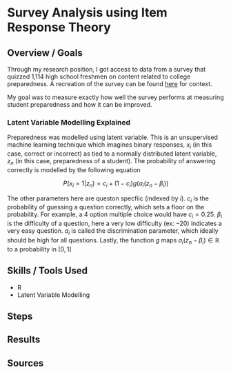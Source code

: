 # Survey Analysis using Item Response Theory

## Overview / Goals

Through my research position, I got access to data from a survey that quizzed 1,114 high school freshmen on content related to college preparedness. A recreation of the survey can be found [here](https://docs.google.com/forms/d/1qQ4x7E3lhg1lnDmDcqt0PZ0bHI6XLBO1VC2TfCulyos/edit) for context. 

My goal was to measure exactly how well the survey performs at measuring student preparedness and how it can be improved.

### Latent Variable Modelling Explained

Preparedness was modelled using latent variable. This is an unsupervised machine learning technique which imagines binary responses, $x_i$ (in this case, correct or incorrect) as tied to a normally distributed latent variable, $z_n$ (in this case, preparedness of a student). The probability of answering correctly is modelled by the following equation
```math
P(x_i=1|z_n)=c_i + (1-c_i)g(a_i(z_n-\beta_i))
```
The other parameters here are queston specfiic (indexed by $i$). $c_i$ is the probability of guessing a question correctly, which sets a floor on the probability. For example, a 4 option multiple choice would have $c_i=0.25$. $\beta_i$ is the difficulty of a question, here a very low difficulty (ex: $-20$) indicates a very easy question. $a_i$ is called the discrimination parameter, which ideally should be high for all questions. Lastly, the function $g$ maps $a_i(z_n-\beta_i) \in \mathbb{R}$ to a probability in $[0,1]$

## Skills / Tools Used

- R
- Latent Variable Modelling

## Steps

## Results



## Sources
